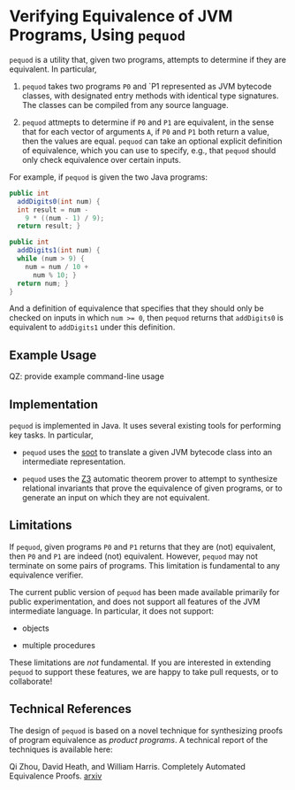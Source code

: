 # Verifying Equivalence of JVM Programs, Using `pequod`

 `pequod` is a utility that, given two programs, attempts to determine
 if they are equivalent. In particular,

 1. `pequod` takes two programs `P0` and `P1 represented as JVM
 bytecode classes, with designated entry methods with identical type
 signatures. The classes can be compiled from any source language.

 2. `pequod` attmepts to determine if `P0` and `P1` are equivalent, in
 the sense that for each vector of arguments `A`, if `P0` and `P1`
 both return a value, then the values are equal. `pequod` can take an
 optional explicit definition of equivalence, which you can use to
 specify, e.g., that `pequod` should only check equivalence over
 certain inputs.

For example, if `pequod` is given the two Java programs:

```java
public int
  addDigits0(int num) {
  int result = num -
    9 * ((num - 1) / 9);
  return result; }
```

```java
public int
  addDigits1(int num) {
  while (num > 9) {
    num = num / 10 +
      num % 10; }
  return num; }
}
```

And a definition of equivalence that specifies that they should only
be checked on inputs in which `num >= 0`, then `pequod` returns that
`addDigits0` is equivalent to `addDigits1` under this definition.

## Example Usage

QZ: provide example command-line usage

## Implementation

`pequod` is implemented in Java. It uses several existing tools for
performing key tasks. In particular,

* `pequod` uses the [soot](https://sable.github.io/soot/) to translate a
  given JVM bytecode class into an intermediate representation.

* `pequod` uses the [Z3](https://github.com/Z3Prover/z3) automatic
  theorem prover to attempt to synthesize relational invariants that
  prove the equivalence of given programs, or to generate an input on
  which they are not equivalent.
   
## Limitations

If `pequod`, given programs `P0` and `P1` returns that they are (not)
equivalent, then `P0` and `P1` are indeed (not) equivalent. However,
`pequod` may not terminate on some pairs of programs. This limitation
is fundamental to any equivalence verifier.

The current public version of `pequod` has been made available
primarily for public experimentation, and does not support all
features of the JVM intermediate language. In particular, it does not
support:

* objects

* multiple procedures

These limitations are *not* fundamental. If you are interested in
extending `pequod` to support these features, we are happy to take
pull requests, or to collaborate!

## Technical References

The design of `pequod` is based on a novel technique for synthesizing
proofs of program equivalence as _product programs_. A technical
report of the techniques is available here:

Qi Zhou, David Heath, and William Harris. Completely Automated
Equivalence Proofs. [arxiv](TODO)
